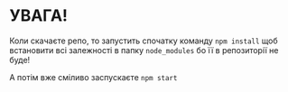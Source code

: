 # УВАГА!

Коли скачаєте репо, то запустить спочатку команду `npm install` щоб встановити всі залежності в папку `node_modules` бо її в репозиторії не буде!

А потім вже сміливо заспускаєте `npm start`
